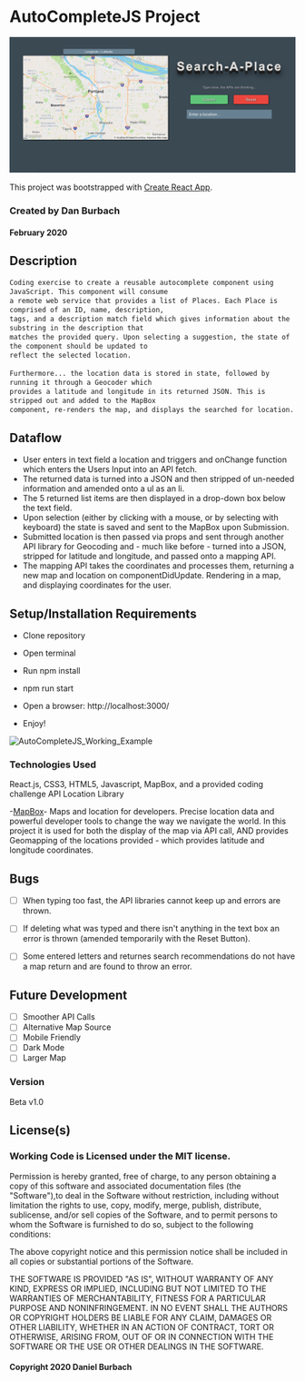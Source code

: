 # AutoCompleteJS Project

![AutoCompleteJS Main Page](https://github.com/DanBurbach/AutoCompleteJS/blob/master/src/assets/AutoCompleteJS_Main.png?raw=true)

This project was bootstrapped with [Create React App](https://github.com/facebook/create-react-app).

### __Created by Dan Burbach__

#### February 2020

## __Description__

```
Coding exercise to create a reusable autocomplete component using JavaScript. This component will consume 
a remote web service that provides a list of Places. Each Place is comprised of an ID, name, description, 
tags, and a description match field which gives information about the substring in the description that 
matches the provided query. Upon selecting a suggestion, the state of the component should be updated to 
reflect the selected location.

Furthermore... the location data is stored in state, followed by running it through a Geocoder which 
provides a latitude and longitude in its returned JSON. This is stripped out and added to the MapBox 
component, re-renders the map, and displays the searched for location.
```
## __Dataflow__
* User enters in text field a location and triggers and onChange function which enters the Users Input 
into an API fetch.
* The returned data is turned into a JSON and then stripped of un-needed information and amended onto 
a ul as an li.
* The 5 returned list items are then displayed in a drop-down box below the text field.
* Upon selection (either by clicking with a mouse, or by selecting with keyboard) the state is saved 
and sent to the MapBox upon Submission.
* Submitted location is then passed via props and sent through another API library for Geocoding 
and - much like before - turned into a JSON, stripped for latitude and longitude, and passed onto 
a mapping API.
* The mapping API takes the coordinates and processes them, returning a new map and location on 
componentDidUpdate. Rendering in a map, and displaying coordinates for the user.

## __Setup/Installation Requirements__

  * Clone repository

  * Open terminal

  * Run npm install

  * npm run start

  * Open a browser: http://localhost:3000/

  * Enjoy!

![AutoCompleteJS_Working_Example](http://g.recordit.co/nvkayG8Xrm.gif)

### __Technologies Used__

React.js, CSS3, HTML5, Javascript, MapBox, and a provided coding challenge API Location Library

-[MapBox](https://www.mapbox.com/)-
Maps and location for developers. Precise location data and powerful developer tools to change the way we navigate the world. In this project it is used for both the display of the map via API call, AND provides Geomapping of the locations provided - which provides latitude and longitude coordinates.

## __Bugs__
  - [ ] When typing too fast, the API libraries cannot keep up and errors are thrown.
  - [ ] If deleting what was typed and there isn't anything in the text box an error is thrown 
  (amended temporarily with the Reset Button).
  - [ ] Some entered letters and returnes search recommendations do not have a map return and are 
  found to throw an error.


## __Future Development__

  - [ ] Smoother API Calls
  - [ ] Alternative Map Source
  - [ ] Mobile Friendly
  - [ ] Dark Mode
  - [ ] Larger Map
 
### __Version__

Beta v1.0

## License(s)
### Working Code is Licensed under the MIT license.

Permission is hereby granted, free of charge, to any person obtaining a copy of this software and associated documentation files (the "Software"),to deal in the Software without restriction, including without limitation the rights to use, copy, modify, merge, publish, distribute, sublicense,
and/or sell copies of the Software, and to permit persons to whom the Software is furnished to do so, subject to the following conditions:

The above copyright notice and this permission notice shall be included in all copies or substantial portions of the Software.

THE SOFTWARE IS PROVIDED "AS IS", WITHOUT WARRANTY OF ANY KIND, EXPRESS OR IMPLIED, INCLUDING BUT NOT LIMITED TO THE WARRANTIES OF MERCHANTABILITY,
FITNESS FOR A PARTICULAR PURPOSE AND NONINFRINGEMENT. IN NO EVENT SHALL THE AUTHORS OR COPYRIGHT HOLDERS BE LIABLE FOR ANY CLAIM, DAMAGES OR OTHER LIABILITY,
WHETHER IN AN ACTION OF CONTRACT, TORT OR OTHERWISE, ARISING FROM, OUT OF OR IN CONNECTION WITH THE SOFTWARE OR THE USE OR OTHER DEALINGS IN THE SOFTWARE.

#### Copyright 2020 Daniel Burbach